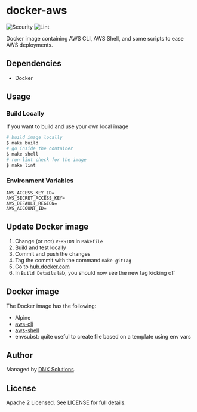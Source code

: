 # docker-aws

![Security](https://github.com/DNXLabs/docker-aws/workflows/Security/badge.svg)
![Lint](https://github.com/DNXLabs/docker-aws/workflows/Lint/badge.svg)

Docker image containing AWS CLI, AWS Shell, and some scripts to ease AWS deployments.

## Dependencies
- Docker

## Usage

### Build Locally

If you want to build and use your own local image

```bash
# build image locally
$ make build
# go inside the container
$ make shell
# run lint check for the image
$ make lint
```

### Environment Variables

```
AWS_ACCESS_KEY_ID=
AWS_SECRET_ACCESS_KEY=
AWS_DEFAULT_REGION=
AWS_ACCOUNT_ID=
```

## Update Docker image

1. Change (or not) `VERSION` in `Makefile`
2. Build and test locally
3. Commit and push the changes
4. Tag the commit with the command `make gitTag`
5. Go to [hub.docker.com](hub.docker.com)
6. In `Build Details` tab, you should now see the new tag kicking off

Docker image
------------

The Docker image has the following:

- Alpine
- [aws-cli](https://github.com/aws/aws-cli)
- [aws-shell](https://github.com/awslabs/aws-shell)
- envsubst: quite useful to create file based on a template using env vars

## Author

Managed by [DNX Solutions](https://github.com/DNXLabs).

## License

Apache 2 Licensed. See [LICENSE](https://github.com/DNXLabs/docker-aws/blob/master/LICENSE) for full details.